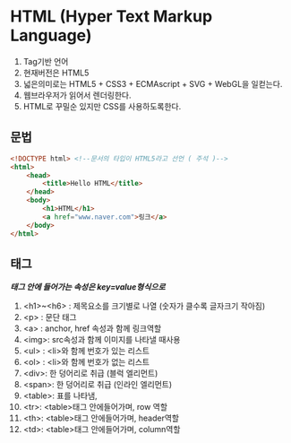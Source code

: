 # HTML (Hyper Text Markup Language)

1. Tag기반 언어
2. 현재버전은 HTML5
3. 넓은의미로는 HTML5 + CSS3 + ECMAscript + SVG + WebGL을 일컫는다.
4. 웹브라우저가 읽어서 렌더링한다.
5. HTML로 꾸밀순 있지만 CSS를 사용하도록한다.
## 문법

```HTML
<!DOCTYPE html> <!--문서의 타입이 HTML5라고 선언 ( 주석 )-->
<html>
    <head>
        <title>Hello HTML</title>
    </head>
    <body>
        <h1>HTML</h1>
        <a href="www.naver.com">링크</a>
    </body>
</html>
```
## 태그
***태그 안에 들어가는 속성은 key=value형식으로***
1. \<h1>~\<h6> : 제목요소를 크기별로 나열 (숫자가 클수록 글자크기 작아짐)
2. \<p> : 문단 태그
3. \<a> : anchor, href 속성과 함께 링크역할
4. \<img>: src속성과 함께 이미지를 나타낼 때사용
5. \<ul> : \<li>와 함께 번호가 있는 리스트
6. \<ol> : \<li>와 함께 번호가 없는 리스트
7. \<div>: 한 덩어리로 취급 (블럭 엘리먼트)
8. \<span>: 한 덩어리로 취급 (인라인 엘리먼트)
9. \<table>: 표를 나타냄, 
10. \<tr>: \<table>태그 안에들어가며, row 역할
11. \<th>: \<table>태그 안에들어가며, header역할
12. \<td>: \<table>태그 안에들어가며, column역할